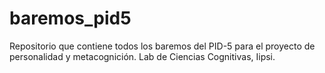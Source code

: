 # baremos_pid5
Repositorio que contiene todos los baremos del PID-5 para el proyecto de personalidad y metacognición. Lab de Ciencias Cognitivas, Iipsi. 
